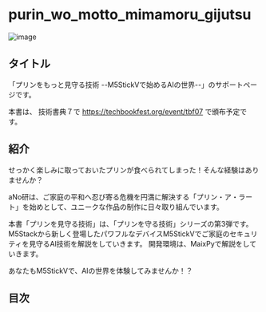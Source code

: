 # purin_wo_motto_mimamoru_gijutsu

![image](https://github.com/anoken/purin_wo_motto_mimamoru_gijutsu/blob/master/image/title_s.png)


## タイトル  
「プリンをもっと見守る技術 --M5StickVで始めるAIの世界--」のサポートページです。

本書は、
技術書典７で
https://techbookfest.org/event/tbf07
で頒布予定です。


## 紹介
せっかく楽しみに取っておいたプリンが食べられてしまった！そんな経験はありませんか？

aNo研は、ご家庭の平和へ忍び寄る危機を円満に解決する「プリン・ア・ラート」を始めとして、ユニークな作品の制作に日々取り組んでいます。

本書「プリンを見守る技術」は、「プリンを守る技術」シリーズの第3弾です。
M5Stackから新しく登場したパワフルなデバイスM5StickVでご家庭のセキュリティを見守るAI技術を解説をしていきます。
開発環境は、MaixPyで解説をしていきます。

あなたもM5StickVで、AIの世界を体験してみませんか！？
<br> 

## 目次  
<br> 
<br> 
<br> 

